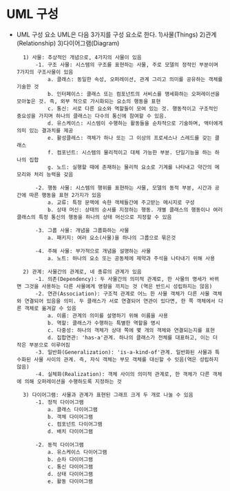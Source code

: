 # UML 구성

* UML 구성 요소
        UML은 다음 3가지를 구성 요소로 한다. 1)사물(Things) 2)관계(Relationship) 3)다이어그램(Diagram)
        
        1) 사물: 추상적인 개념으로, 4가지의 사물이 있음
            -1. 구조 사물: 시스템의 구조를 표현하는 사물, 주로 모델의 정적인 부분이며 7가지의 구조사물이 있음
                a. 클래스: 동일한 속성, 오퍼레이션, 관계 그리고 의미를 공유하는 객체를 기술한 것
                b. 인터페이스: 클래스 또는 컴포넌트의 서비스를 명세화하는 오퍼레이션을 모아놓은 것. 즉, 외부 적으로 가시화되는 요소의 행동을 표현
                c. 통신: 서로 다른 요소와 역할들이 모여 있는 것. 행동적이고 구조적인 중요성을 가지며 하나의 클래스는 다수의 통신에 참여할 수 있음.
                d. 유스케이스: 시스템이 수행하는 활동들을 순차적으로 기술하며, 액터에게 의미 있는 결과치를 제공
                e. 활성클레스: 객체가 하나 또는 그 이상의 프로세스나 스레드를 갖는 클래스
                f. 컴포넌트: 시스템의 물리적이고 대체 가능한 부분. 단일기능을 하는 하나의 집합
                g. 노드: 실행할 때에 존재하는 물리적 요소로 기계를 나타내고 약간의 메모리와 처리 능력을 갖음
                
            -2. 행동 사물: 시스템의 행위를 표현하는 사물, 모델의 동적 부분, 시간과 공간에 따른 행동을 표현 2가지가 있음
                a. 교류: 특정 문맥에 속한 객체들간에 주고받는 메시지로 구성
                b. 상태 머신: 상태의 순서를 지정하는 행동. 개별 클래스의 행동이나 여러 클래스의 특정 통신의 행동을 하나의 상태 머신으로 지정할 수 있음
                 
            -3. 그룹 사물: 개념을 그룹화하는 사물
                a. 패키지: 여러 요소(사물)을 하나의 그룹으로 묶은것
            
            -4. 주해 사물: 부가적으로 개념을 설명하는 사물
                a. 노트: 하나의 요소 또는 공동체에 제약과 주석을 나타내기 위해 사용

        2) 관계: 사물간의 관계로, 네 종류의 관계가 있음
            -1. 의존(Dependency): 두 사물간의 의미적 관계로, 한 사물의 명세가 바뀌면 그것을 사용하는 다른 사물에게 영향을 끼치는 것 (역은 반드시 성립하지는 않음)
            -2. 연관(Association): 구조적 관계로 어느 한 사물 객체가 다른 사물 객체와 연결되어 있음을 의미. 두 클래스가 서로 연결되어 연관이 있다면, 한 쪽 객체에서 다른 객체로 옮겨갈 수 있음
                a. 이름: 관계의 의미를 설명하기 위해 이름을 사용
                b. 역할: 클래스가 수행하는 특별한 역할을 명시
                c. 다중성: 하나의 객체가 상대 쪽에 몇 개의 객체와 연결되는지를 표현
                d. 집합연관: 'has-a'관계. 하나의 클래스가 전체를 대표하고, 이는 더 작은 부분으로 이루어짐
            -3. 일반화(Generalization): 'is-a-kind-of'관계. 일반화된 사물과 특수화된 사물 사이의 관계. 즉, 자식 객체는 부모 객체를 대신할 수 잇음(역은 성립하지 않음)
            -4. 실체화(Realization): 객체 사이의 의미적 관계로, 한 객체가 다른 객체에 의해 오퍼레이션을 수행하도록 지정하는 것
            
        3) 다이어그램: 사물과 관계가 표현된 그래프 크게 두 개로 나눌 수 있음
            -1. 정적 다이어그램
                a. 클래스 다이어그램
                b. 객체 다이어그램
                c. 컴포넌트 다이어그램
                d. 배치 다이어그램
                
            -2. 동적 다이어그램
                a. 유스케이스 다이어그램
                b. 순차 다이어그램
                c. 통신 다이어그램
                d. 상태 다이어그램
                e. 활동 다이어그램